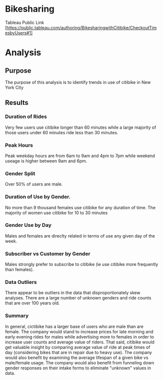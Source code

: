 # Bikesharing
Tableau Public Link
[https://public.tableau.com/authoring/BikesharingwithCitibike/CheckoutTimesbyUsers#1]
# Analysis

## Purpose
The purpose of this analysis is to identify trends in use of citibike in New York City 

## Results
### Duration of Rides
Very few users use citibike longer than 60 minutes while a large majority of those users under 60 minutes ride less than 30 minutes. 

### Peak Hours 
Peak weekday hours are from 6am to 9am and 4pm to 7pm while weekend useage is higher between 9am and 6pm.

### Gender Split
Over 50% of users are male.

### Duration of Use by Gender.
No more than 9 thousand females use citibike for any duration of time. The majority of women use citibike for 10 to 30 minutes

### Gender Use by Day
Males and females are direclty related in terms of use any given day of the week. 

### Subscriber vs Customer by Gender
Males strongly prefer to subscribe to citibike (ie use citibike more frequently than females).

### Data Outliers
There appear to be outliers in the data that disproportionately skew analyses. There are a large number of unknown genders and ride counts that are over 100 years old.

### Summary 
In general, cictibike has a larger base of users who are male than are female. The company would stand to increase prices for late morning and early evening rides for males while advertising more to females in order to increase user counts and average value of riders. That said, citibike would get valuable insight by comparing average value of ride at peak times of day (considering bikes that are in repair due to heavy use). The company would also benefit by examining the average lifespan of a given bike vs male/female usage. The company would also benefit from funneling down gender responses on their intake forms to eliminate "unknown" values in data. 
